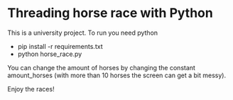 # Threading horse race with Python
This is a university project.
To run you need python
- pip install -r requirements.txt
- python horse_race.py

You can change the amount of horses by changing the constant amount_horses (with more than 10 horses the screen can get a bit messy).

Enjoy the races!
